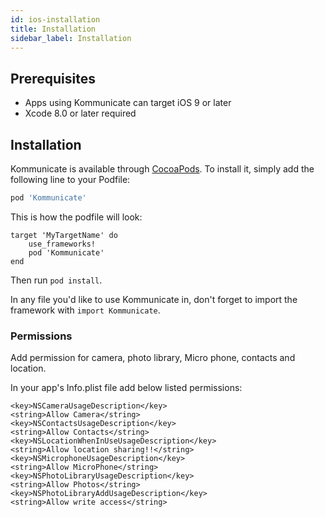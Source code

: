 ```yaml
---
id: ios-installation
title: Installation
sidebar_label: Installation
---
```


## Prerequisites

 * Apps using Kommunicate can target iOS 9 or later <br />
 * Xcode 8.0 or later required


## Installation

Kommunicate is available through [CocoaPods](http://cocoapods.org). To install
it, simply add the following line to your Podfile:

```ruby
pod 'Kommunicate'
```
This is how the podfile will look:

```
target 'MyTargetName' do
    use_frameworks!
    pod 'Kommunicate'
end
```

Then run `pod install`.

In any file you'd like to use Kommunicate in, don't forget to
import the framework with `import Kommunicate`.


### Permissions

Add permission for camera, photo library, Micro phone, contacts and location. </br>

In your app's Info.plist file add below listed permissions:

```
<key>NSCameraUsageDescription</key>
<string>Allow Camera</string>
<key>NSContactsUsageDescription</key>
<string>Allow Contacts</string>
<key>NSLocationWhenInUseUsageDescription</key>
<string>Allow location sharing!!</string>
<key>NSMicrophoneUsageDescription</key>
<string>Allow MicroPhone</string>
<key>NSPhotoLibraryUsageDescription</key>
<string>Allow Photos</string>
<key>NSPhotoLibraryAddUsageDescription</key>
<string>Allow write access</string>

```
